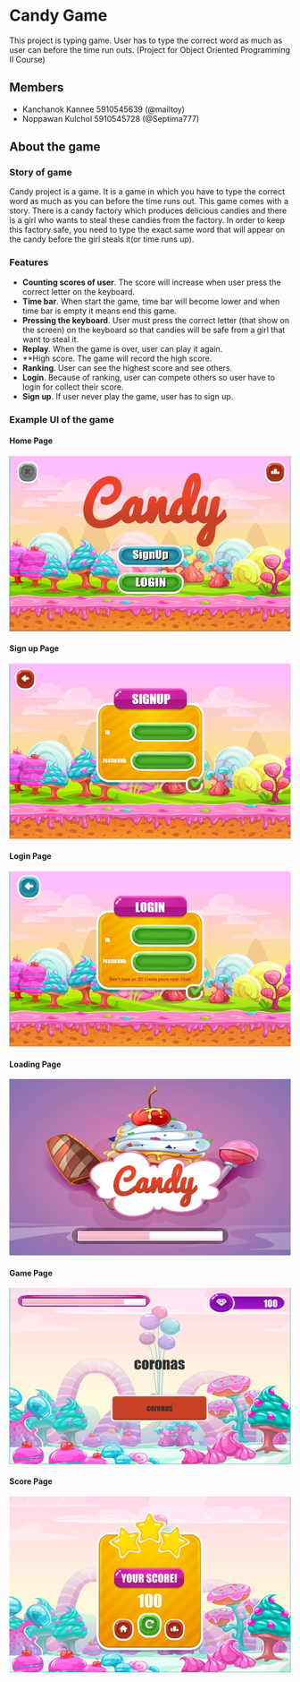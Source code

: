 # **Candy Game**
This project is typing game. User has to type the correct word as much as user can before the time run outs.
(Project for Object Oriented Programming II Course)

## **Members**
- Kanchanok Kannee 5910545639 (@mailtoy)
- Noppawan Kulchol 5910545728 (@Septima777)

## **About the game**

### **Story of game**
Candy project is a game. It is a game in which you have to type the correct word as much as you can before 
the time runs out. This game comes with a story. There is a candy factory which produces delicious candies
and there is a girl who wants to steal these candies from the factory. In order to keep this factory safe,
you need to type the exact same word that will appear on the candy before the girl steals it(or time runs up).

### **Features**
- **Counting scores of user**. The score will increase when user press the correct letter on the keyboard.
- **Time bar**. When start the game, time bar will become lower and when time bar is empty it means end this game. 
- **Pressing the keyboard**. User must press the correct letter (that show on the screen) on the keyboard so that
candies will be safe from a girl that want to steal it.
- **Replay**. When the game is over, user can play it again.
- **High score. The game will record the high score.
- **Ranking**. User can see the highest score and see others.
- **Login**. Because of ranking, user can compete others so user have to login for collect their score.
- **Sign up**. If user never play the game, user has to sign up.

### **Example UI of the game**

#### **Home Page**
![alt text](https://github.com/mailtoy/CandyGame/blob/master/src/resource/homePage.jpg)

#### **Sign up Page**
![alt text](https://github.com/mailtoy/CandyGame/blob/master/src/resource/signupPage.jpg)

#### **Login Page**
![alt text](https://github.com/mailtoy/CandyGame/blob/master/src/resource/loginPage.jpg)

#### **Loading Page**
![alt text](https://github.com/mailtoy/CandyGame/blob/master/src/resource/loadingPage.jpg)

#### **Game Page**
![alt text](https://github.com/mailtoy/CandyGame/blob/master/src/resource/gamePage.jpg)

#### **Score Page**
![alt text](https://github.com/mailtoy/CandyGame/blob/master/src/resource/scorePage.jpg)
